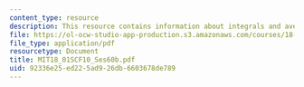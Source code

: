 ```yaml
---
content_type: resource
description: This resource contains information about integrals and averages.
file: https://ol-ocw-studio-app-production.s3.amazonaws.com/courses/18-01sc-single-variable-calculus-fall-2010/92336e25ed225ad926db6603678de789_MIT18_01SCF10_Ses60b.pdf
file_type: application/pdf
resourcetype: Document
title: MIT18_01SCF10_Ses60b.pdf
uid: 92336e25-ed22-5ad9-26db-6603678de789
---
```

